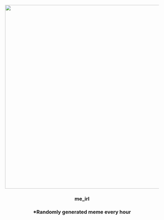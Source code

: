<p align="center">
        <img src="https://i.redd.it/mjhh9mzngo991.jpg" width="600" height="600">
        </p>
        <h3 align="center">me_irl</h3>
        <h3 align="center">*Randomly generated meme every hour</h3>
    